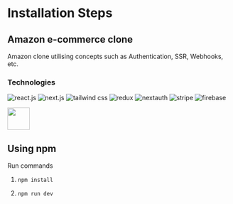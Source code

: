 # Installation Steps

## Amazon e-commerce clone

Amazon clone utilising concepts such as Authentication, SSR, Webhooks, etc.

### Technologies

![react.js](https://cdn.freebiesupply.com/logos/large/2x/react-1-logo-png-transparent.png) ![next.js](https://miro.medium.com/max/700/1*CStP06JrfLSevaOkPZavvg.png) ![tailwind css](https://upload.wikimedia.org/wikipedia/commons/thumb/d/d5/Tailwind_CSS_Logo.svg/2048px-Tailwind_CSS_Logo.svg.png) ![redux](https://img1.freepng.es/20180518/lxx/kisspng-redux-react-javascript-freecodecamp-npm-5afe8d07330f01.4423642715266316872092.jpg) ![nextauth](https://next-auth.js.org/img/logo/logo-sm.png) ![stripe](https://upload.wikimedia.org/wikipedia/commons/thumb/b/ba/Stripe_Logo%2C_revised_2016.svg/2560px-Stripe_Logo%2C_revised_2016.svg.png) ![firebase](https://firebase.google.com/downloads/brand-guidelines/PNG/logo-vertical.png?hl=es)

<img src="https://firebase.google.com/downloads/brand-guidelines/PNG/logo-vertical.png?hl=es" width="50" height="50">

## Using npm

Run commands

1) ```npm install```


2) ```npm run dev```

